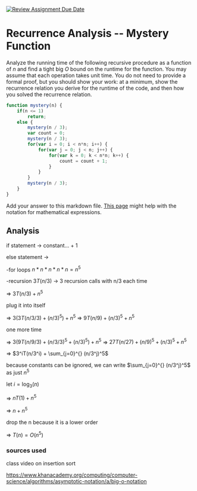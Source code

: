 [![Review Assignment Due Date](https://classroom.github.com/assets/deadline-readme-button-24ddc0f5d75046c5622901739e7c5dd533143b0c8e959d652212380cedb1ea36.svg)](https://classroom.github.com/a/OlW38W4k)
# Recurrence Analysis -- Mystery Function

Analyze the running time of the following recursive procedure as a function of
$n$ and find a tight big $O$ bound on the runtime for the function. You may
assume that each operation takes unit time. You do not need to provide a formal
proof, but you should show your work: at a minimum, show the recurrence relation
you derive for the runtime of the code, and then how you solved the recurrence
relation.

```javascript
function mystery(n) {
    if(n <= 1)
        return;
    else {
        mystery(n / 3);
        var count = 0;
        mystery(n / 3);
        for(var i = 0; i < n*n; i++) {
            for(var j = 0; j < n; j++) {
                for(var k = 0; k < n*n; k++) {
                    count = count + 1;
                }
            }
        }
        mystery(n / 3);
    }
}
```

Add your answer to this markdown file. [This
page](https://docs.github.com/en/get-started/writing-on-github/working-with-advanced-formatting/writing-mathematical-expressions)
might help with the notation for mathematical expressions.


## Analysis

if statement -> constant... + 1

else statement ->

-for loops $n * n * n * n * n = n^5$

-recursion $3T(n/3)$ -> 3 recursion calls with n/3 each time

=> $3T(n/3)+n^5$

plug it into itself

=> $3(3T(n/3/3)+(n/3)^5) + n^5$     =>     $9T(n/9)+(n/3)^5 + n^5$

one more time

=> $3(9T(n/9/3)+(n/3/3)^5 + (n/3)^5) + n^5$ => $27T(n/27) + (n/9)^5 + (n/3)^5 + n^5$ 

=> $3^iT(n/3^i) + \sum_{j=0}^{} (n/3^j)^5$ 

because constants can be ignored, we can write $\sum_{j=0}^{} (n/3^j)^5$ as just $n^5$

let $i = \log_3(n)$

=> $nT(1) + n^5$

=> $n + n^5$

drop the n because it is a lower order

=> $T(n) = O(n^5)$

### sources used
class video on insertion sort

https://www.khanacademy.org/computing/computer-science/algorithms/asymptotic-notation/a/big-o-notation










